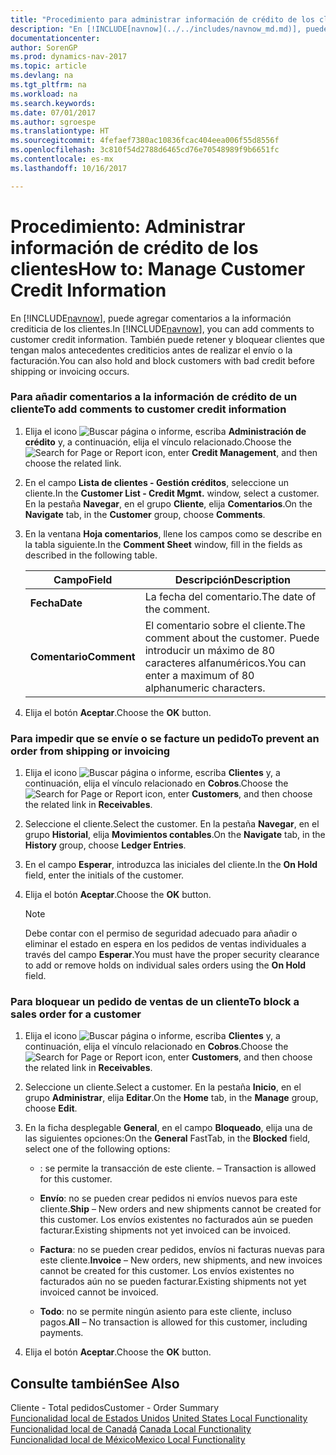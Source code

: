 ```yaml
---
title: "Procedimiento para administrar información de crédito de los clientes"
description: "En [!INCLUDE[navnow](../../includes/navnow_md.md)], puede agregar comentarios a la información crediticia de los clientes. También puede retener y bloquear clientes que tengan malos antecedentes crediticios antes de realizar el envío o la facturación."
documentationcenter: 
author: SorenGP
ms.prod: dynamics-nav-2017
ms.topic: article
ms.devlang: na
ms.tgt_pltfrm: na
ms.workload: na
ms.search.keywords: 
ms.date: 07/01/2017
ms.author: sgroespe
ms.translationtype: HT
ms.sourcegitcommit: 4fefaef7380ac10836fcac404eea006f55d8556f
ms.openlocfilehash: 3c810f54d2788d6465cd76e70548989f9b6651fc
ms.contentlocale: es-mx
ms.lasthandoff: 10/16/2017

---
```

# <a name="how-to-manage-customer-credit-information"></a><span data-ttu-id="efe16-104">Procedimiento: Administrar información de crédito de los clientes</span><span class="sxs-lookup"><span data-stu-id="efe16-104">How to: Manage Customer Credit Information</span></span>
<span data-ttu-id="efe16-105">En [!INCLUDE[navnow](../../includes/navnow_md.md)], puede agregar comentarios a la información crediticia de los clientes.</span><span class="sxs-lookup"><span data-stu-id="efe16-105">In [!INCLUDE[navnow](../../includes/navnow_md.md)], you can add comments to customer credit information.</span></span> <span data-ttu-id="efe16-106">También puede retener y bloquear clientes que tengan malos antecedentes crediticios antes de realizar el envío o la facturación.</span><span class="sxs-lookup"><span data-stu-id="efe16-106">You can also hold and block customers with bad credit before shipping or invoicing occurs.</span></span>  
  
### <a name="to-add-comments-to-customer-credit-information"></a><span data-ttu-id="efe16-107">Para añadir comentarios a la información de crédito de un cliente</span><span class="sxs-lookup"><span data-stu-id="efe16-107">To add comments to customer credit information</span></span>  
  
1.  <span data-ttu-id="efe16-108">Elija el icono ![Buscar página o informe](media/ui-search/search_small.png "icono de Buscar página o informe"), escriba **Administración de crédito** y, a continuación, elija el vínculo relacionado.</span><span class="sxs-lookup"><span data-stu-id="efe16-108">Choose the ![Search for Page or Report](media/ui-search/search_small.png "Search for Page or Report icon") icon, enter **Credit Management**, and then choose the related link.</span></span>  
  
2.  <span data-ttu-id="efe16-109">En el campo **Lista de clientes - Gestión créditos**, seleccione un cliente.</span><span class="sxs-lookup"><span data-stu-id="efe16-109">In the **Customer List - Credit Mgmt.** window, select a customer.</span></span> <span data-ttu-id="efe16-110">En la pestaña **Navegar**, en el grupo **Cliente**, elija **Comentarios**.</span><span class="sxs-lookup"><span data-stu-id="efe16-110">On the **Navigate** tab, in the **Customer** group, choose **Comments**.</span></span>  
  
3.  <span data-ttu-id="efe16-111">En la ventana **Hoja comentarios**, llene los campos como se describe en la tabla siguiente.</span><span class="sxs-lookup"><span data-stu-id="efe16-111">In the **Comment Sheet** window, fill in the fields as described in the following table.</span></span>  
  
    |<span data-ttu-id="efe16-112">Campo</span><span class="sxs-lookup"><span data-stu-id="efe16-112">Field</span></span>|<span data-ttu-id="efe16-113">Descripción</span><span class="sxs-lookup"><span data-stu-id="efe16-113">Description</span></span>|  
    |---------------------------------|---------------------------------------|  
    |<span data-ttu-id="efe16-114">**Fecha**</span><span class="sxs-lookup"><span data-stu-id="efe16-114">**Date**</span></span>|<span data-ttu-id="efe16-115">La fecha del comentario.</span><span class="sxs-lookup"><span data-stu-id="efe16-115">The date of the comment.</span></span>|  
    |<span data-ttu-id="efe16-116">**Comentario**</span><span class="sxs-lookup"><span data-stu-id="efe16-116">**Comment**</span></span>|<span data-ttu-id="efe16-117">El comentario sobre el cliente.</span><span class="sxs-lookup"><span data-stu-id="efe16-117">The comment about the customer.</span></span> <span data-ttu-id="efe16-118">Puede introducir un máximo de 80 caracteres alfanuméricos.</span><span class="sxs-lookup"><span data-stu-id="efe16-118">You can enter a maximum of 80 alphanumeric characters.</span></span>|  
  
4.  <span data-ttu-id="efe16-119">Elija el botón **Aceptar**.</span><span class="sxs-lookup"><span data-stu-id="efe16-119">Choose the **OK** button.</span></span>  
  
### <a name="to-prevent-an-order-from-shipping-or-invoicing"></a><span data-ttu-id="efe16-120">Para impedir que se envíe o se facture un pedido</span><span class="sxs-lookup"><span data-stu-id="efe16-120">To prevent an order from shipping or invoicing</span></span>  
  
1.  <span data-ttu-id="efe16-121">Elija el icono ![Buscar página o informe](media/ui-search/search_small.png "icono de Buscar página o informe"), escriba **Clientes** y, a continuación, elija el vínculo relacionado en **Cobros**.</span><span class="sxs-lookup"><span data-stu-id="efe16-121">Choose the ![Search for Page or Report](media/ui-search/search_small.png "Search for Page or Report icon") icon, enter **Customers**, and then choose the related link in **Receivables**.</span></span>  
  
2.  <span data-ttu-id="efe16-122">Seleccione el cliente.</span><span class="sxs-lookup"><span data-stu-id="efe16-122">Select the customer.</span></span> <span data-ttu-id="efe16-123">En la pestaña **Navegar**, en el grupo **Historial**, elija **Movimientos contables**.</span><span class="sxs-lookup"><span data-stu-id="efe16-123">On the **Navigate** tab, in the **History** group, choose **Ledger Entries**.</span></span>  
  
3.  <span data-ttu-id="efe16-124">En el campo **Esperar**, introduzca las iniciales del cliente.</span><span class="sxs-lookup"><span data-stu-id="efe16-124">In the **On Hold** field, enter the initials of the customer.</span></span>  
  
4.  <span data-ttu-id="efe16-125">Elija el botón **Aceptar**.</span><span class="sxs-lookup"><span data-stu-id="efe16-125">Choose the **OK** button.</span></span>  
  
    > [!NOTE]  
    >  <span data-ttu-id="efe16-126">Debe contar con el permiso de seguridad adecuado para añadir o eliminar el estado en espera en los pedidos de ventas individuales a través del campo **Esperar**.</span><span class="sxs-lookup"><span data-stu-id="efe16-126">You must have the proper security clearance to add or remove holds on individual sales orders using the **On Hold** field.</span></span>  
  
### <a name="to-block-a-sales-order-for-a-customer"></a><span data-ttu-id="efe16-127">Para bloquear un pedido de ventas de un cliente</span><span class="sxs-lookup"><span data-stu-id="efe16-127">To block a sales order for a customer</span></span>  
  
1.  <span data-ttu-id="efe16-128">Elija el icono ![Buscar página o informe](media/ui-search/search_small.png "icono de Buscar página o informe"), escriba **Clientes** y, a continuación, elija el vínculo relacionado en **Cobros**.</span><span class="sxs-lookup"><span data-stu-id="efe16-128">Choose the ![Search for Page or Report](media/ui-search/search_small.png "Search for Page or Report icon") icon, enter **Customers**, and then choose the related link in **Receivables**.</span></span>  
  
2.  <span data-ttu-id="efe16-129">Seleccione un cliente.</span><span class="sxs-lookup"><span data-stu-id="efe16-129">Select a customer.</span></span> <span data-ttu-id="efe16-130">En la pestaña **Inicio**, en el grupo **Administrar**, elija **Editar**.</span><span class="sxs-lookup"><span data-stu-id="efe16-130">On the **Home** tab, in the **Manage** group, choose **Edit**.</span></span>  
  
3.  <span data-ttu-id="efe16-131">En la ficha desplegable **General**, en el campo **Bloqueado**, elija una de las siguientes opciones:</span><span class="sxs-lookup"><span data-stu-id="efe16-131">On the **General** FastTab, in the **Blocked** field, select one of the following options:</span></span>  
  
    -   <span data-ttu-id="efe16-132">**<Blank>**: se permite la transacción de este cliente.</span><span class="sxs-lookup"><span data-stu-id="efe16-132">**<Blank>** – Transaction is allowed for this customer.</span></span>  
  
    -   <span data-ttu-id="efe16-133">**Envío**: no se pueden crear pedidos ni envíos nuevos para este cliente.</span><span class="sxs-lookup"><span data-stu-id="efe16-133">**Ship** – New orders and new shipments cannot be created for this customer.</span></span> <span data-ttu-id="efe16-134">Los envíos existentes no facturados aún se pueden facturar.</span><span class="sxs-lookup"><span data-stu-id="efe16-134">Existing shipments not yet invoiced can be invoiced.</span></span>  
  
    -   <span data-ttu-id="efe16-135">**Factura**: no se pueden crear pedidos, envíos ni facturas nuevas para este cliente.</span><span class="sxs-lookup"><span data-stu-id="efe16-135">**Invoice** – New orders, new shipments, and new invoices cannot be created for this customer.</span></span> <span data-ttu-id="efe16-136">Los envíos existentes no facturados aún no se pueden facturar.</span><span class="sxs-lookup"><span data-stu-id="efe16-136">Existing shipments not yet invoiced cannot be invoiced.</span></span>  
  
    -   <span data-ttu-id="efe16-137">**Todo**: no se permite ningún asiento para este cliente, incluso pagos.</span><span class="sxs-lookup"><span data-stu-id="efe16-137">**All** – No transaction is allowed for this customer, including payments.</span></span>  
  
4.  <span data-ttu-id="efe16-138">Elija el botón **Aceptar**.</span><span class="sxs-lookup"><span data-stu-id="efe16-138">Choose the **OK** button.</span></span>  
  
## <a name="see-also"></a><span data-ttu-id="efe16-139">Consulte también</span><span class="sxs-lookup"><span data-stu-id="efe16-139">See Also</span></span>  
 <span data-ttu-id="efe16-140">Cliente - Total pedidos</span><span class="sxs-lookup"><span data-stu-id="efe16-140">Customer - Order Summary</span></span>   
 <span data-ttu-id="efe16-141">[Funcionalidad local de Estados Unidos](../UnitedStates/united-states-local-functionality.md) </span><span class="sxs-lookup"><span data-stu-id="efe16-141">[United States Local Functionality](../UnitedStates/united-states-local-functionality.md) </span></span>  
 <span data-ttu-id="efe16-142">[Funcionalidad local de Canadá](../Canada/canada-local-functionality.md) </span><span class="sxs-lookup"><span data-stu-id="efe16-142">[Canada Local Functionality](../Canada/canada-local-functionality.md) </span></span>  
 [<span data-ttu-id="efe16-143">Funcionalidad local de México</span><span class="sxs-lookup"><span data-stu-id="efe16-143">Mexico Local Functionality</span></span>](mexico-local-functionality.md)
